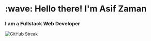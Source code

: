 <h1 align="left" id="macropower-title">:wave: Hello there! I'm Asif Zaman</h1>
<h3 align="left">I am a Fullstack Web Developer</h3>

   <a href="https://git.io/streak-stats"><img src="https://streak-stats.demolab.com?user=Asif%20Zaman&theme=dark&hide_border=true&date_format=M%20j%5B%2C%20Y%5D&exclude_days=Sun%2CMon%2CTue%2CWed%2CThu%2CFri%2CSat&card_width=497" alt="GitHub Streak" /></a>
